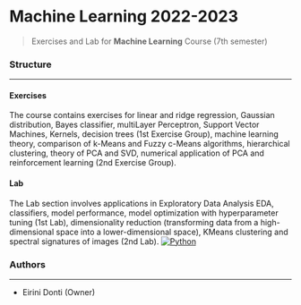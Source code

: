 # Machine Learning 2022-2023
> Exercises and Lab for **Machine Learning** Course (7th semester)

### Structure
---
#### Exercises

The course contains exercises for linear and ridge regression, Gaussian distribution, Bayes classifier, multiLayer Perceptron, Support Vector Machines, Kernels, decision trees (1st Exercise Group), machine learning theory, comparison of k-Means and Fuzzy c-Means algorithms, hierarchical clustering, theory of PCA and SVD, numerical application of PCA and reinforcement learning (2nd Exercise Group).
    
#### Lab

The Lab section involves applications in Exploratory Data Analysis EDA, classifiers, model performance, model optimization with hyperparameter tuning (1st Lab), dimensionality reduction (transforming data from a high-dimensional space into a lower-dimensional space), KMeans clustering and spectral signatures of images (2nd Lab). [![Python](https://img.shields.io/badge/-Python-3776AB?logo=python&logoColor=white)](https://www.python.org/)

### Authors
---

- Eirini Donti (Owner)

<!-- ### License
--- -->

